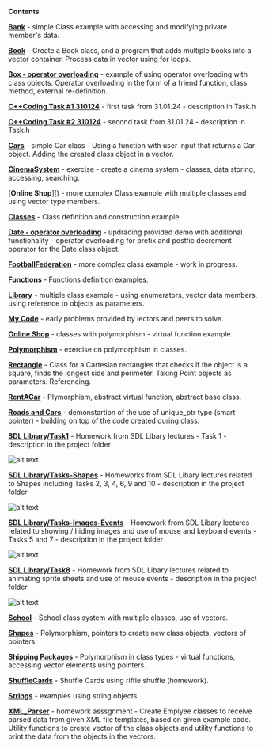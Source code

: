 **Contents**

[**Bank**](https://github.com/Ribel78/CourseCode/tree/master/Bank) - simple Class example with accessing and modifying private member's data.

[**Book**](https://github.com/Ribel78/CourseCode/tree/master/Book) - Create a Book class, and a program that adds multiple books into a vector container. Process data in vector using  for loops.

[**Box - operator overloading**](https://github.com/Ribel78/CourseCode/tree/master/Box%20-%20operator%20overloading) - example of using operator overloading with class objects. Operator overloading in the form of a friend function, class method, external re-definition.

[**C++Coding Task #1 310124**](https://github.com/Ribel78/CourseCode/tree/master/C%2B%2BCoding%20Task%20%231%20310124) - first task from 31.01.24 - description in Task.h

[**C++Coding Task #2 310124**](https://github.com/Ribel78/CourseCode/tree/master/C%2B%2BCoding%20Task%20%232%20310124) - second task from 31.01.24 - description in Task.h

[**Cars**](https://github.com/Ribel78/CourseCode/tree/master/Cars) - simple Car class - Using a function with user input that returns a Car object. Adding the created class object in a vector.

[**CinemaSystem**](https://github.com/Ribel78/CourseCode/tree/master/CinemaSystem) - exercise - create a cinema system - classes, data storing, accessing, searching. 

[**Online Shop**][) - more complex Class example with multiple classes and using vector type members.

[**Classes**](https://github.com/Ribel78/CourseCode/tree/master/Classes) - Class definition and construction example.

[**Date - operator overloading**](https://github.com/Ribel78/CourseCode/tree/master/Date%20-%20operator%20overloading) - updrading provided demo with additional functionality - operator overloading for prefix and postfic decrement operator for the Date class object.

[**FootballFederation**](https://github.com/Ribel78/CourseCode/tree/master/FootballFederation) - more complex class example - work in progress.

[**Functions**](https://github.com/Ribel78/CourseCode/tree/master/Functions) - Functions definition examples.

[**Library**](https://github.com/Ribel78/CourseCode/tree/master/Library) - multiple class example - using enumerators, vector data members, using reference to objects as parameters.

[**My Code**](https://github.com/Ribel78/CourseCode/tree/master/My%20Code) - early problems provided by lectors and peers to solve.

[**Online Shop**](https://github.com/Ribel78/CourseCode/tree/master/Online%20Shop) - classes with polymorphism - virtual function example.

[**Polymorphism**](https://github.com/Ribel78/CourseCode/tree/master/Polymorphism) - exercise on polymorphism in classes.

[**Rectangle**](https://github.com/Ribel78/CourseCode/tree/master/Rectangle) - Class for a Cartesian rectangles that checks if the object is a square, finds the longest side and perimeter. Taking Point objects as parameters. Referencing.

[**RentACar**](https://github.com/Ribel78/CourseCode/tree/master/RentACar) - Plymorphism, abstract virtual function, abstract base class.

[**Roads and Cars**](https://github.com/Ribel78/CourseCode/tree/master/Roads%20and%20Cars) - demonstartion of the use of unique_ptr type (smart pointer) - building on top of the code created during class.

[**SDL Library/Task1**](https://github.com/Ribel78/CourseCode/tree/master/SDL%20Library/Task1) - Homework from SDL Libary lectures - Task 1 - description in the project folder

![alt text](https://github.com/Ribel78/CourseCode/blob/master/SDL%20Library/Task1/Demo.gif)

[**SDL Library/Tasks-Shapes**](https://github.com/Ribel78/CourseCode/tree/master/SDL%20Library/Tasks-Shapes) - Homeworks from SDL Libary lectures related to Shapes including Tasks 2, 3, 4, 6, 9 and 10 - description in the project folder

![alt text](https://github.com/Ribel78/CourseCode/blob/master/SDL%20Library/Tasks-Shapes/Demo.gif)

[**SDL Library/Tasks-Images-Events**](https://github.com/Ribel78/CourseCode/tree/master/SDL%20Library/Tasks-Images-Events) - Homework from SDL Libary lectures related to showing / hiding images and use of mouse and keyboard events - Tasks 5 and 7 - description in the project folder

![alt text](https://github.com/Ribel78/CourseCode/blob/master/SDL%20Library/Tasks-Images-Events/Demo.gif)

[**SDL Library/Task8**](https://github.com/Ribel78/CourseCode/tree/master/SDL%20Library/Tasks-Images-Events) - Homework from SDL Libary lectures related to animating sprite sheets and use of mouse events - description in the project folder

![alt text](https://github.com/Ribel78/CourseCode/blob/master/SDL%20Library/Task8/Demo.gif)

[**School**](https://github.com/Ribel78/CourseCode/tree/master/School) - School class system with multiple classes, use of vectors.

[**Shapes**](https://github.com/Ribel78/CourseCode/tree/master/Shapes) - Polymorphism, pointers to create new class objects, vectors of pointers.

[**Shipping Packages**](https://github.com/Ribel78/CourseCode/tree/master/Shipping%20Packages) - Polymorphism in class types - virtual functions, accessing vector elements using pointers.

[**ShuffleCards**](https://github.com/Ribel78/CourseCode/tree/master/ShuffleCards) - Shuffle Cards using riffle shuffle  (homework).

[**Strings**](https://github.com/Ribel78/CourseCode/tree/master/Strings) - examples using string objects.

[**XML_Parser**](https://github.com/Ribel78/CourseCode/tree/master/XML_Parser) - homework asssgnment - Create Emplyee classes to receive parsed data from given XML file templates, based on given example code. Utility functions to create vector of the class objects and utility functions to print the data from the objects in the vectors.
